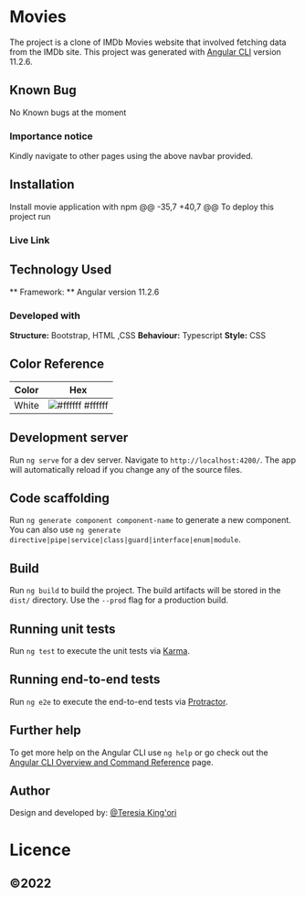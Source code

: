 # Movies
The project is a clone of IMDb Movies website  that involved fetching data from the IMDb site.
This project was generated with [Angular CLI](https://github.com/angular/angular-cli) version 11.2.6.

## Known Bug
No Known bugs at the moment
### Importance notice
Kindly navigate to other pages using the above navbar provided.
## Installation

Install movie application with npm
@@ -35,7 +40,7 @@ To deploy this project run

<!-- ``` -->

###  Live Link


## Technology Used

** Framework: ** Angular version 11.2.6
### Developed with
**Structure:** Bootstrap, HTML ,CSS
**Behaviour:** Typescript
**Style:** CSS
## Color Reference
| Color             | Hex                                                                |
| ----------------- | ------------------------------------------------------------------ |
|  White | ![#ffffff](https://via.placeholder.com/10/ffffff?text=+) #ffffff |



## Development server

Run `ng serve` for a dev server. Navigate to `http://localhost:4200/`. The app will automatically reload if you change any of the source files.

## Code scaffolding

Run `ng generate component component-name` to generate a new component. You can also use `ng generate directive|pipe|service|class|guard|interface|enum|module`.

## Build

Run `ng build` to build the project. The build artifacts will be stored in the `dist/` directory. Use the `--prod` flag for a production build.

## Running unit tests

Run `ng test` to execute the unit tests via [Karma](https://karma-runner.github.io).

## Running end-to-end tests

Run `ng e2e` to execute the end-to-end tests via [Protractor](http://www.protractortest.org/).

## Further help

To get more help on the Angular CLI use `ng help` or go check out the [Angular CLI Overview and Command Reference](https://angular.io/cli) page.


## Author
Design and developed by: [@Teresia King'ori](https://github.com/TERESIA012)


# Licence
## &copy;2022
